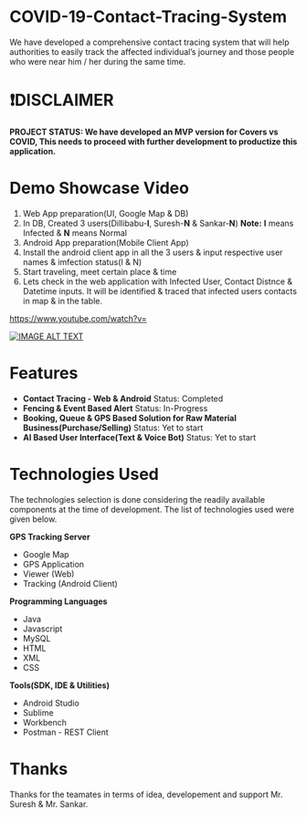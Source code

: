 # COVID-19-Contact-Tracing-System
We have developed a  comprehensive contact tracing  system that will help authorities to easily track the affected  individual’s journey and those  people who were near him / her  during the same time.


# ❗️**DISCLAIMER**
**PROJECT STATUS: We have developed an MVP version for Covers vs COVID, This needs to proceed with further development to productize this application.**

# Demo Showcase Video
1) Web App preparation(UI, Google Map & DB)
2) In DB, Created 3 users(Dillibabu-**I**, Suresh-**N** & Sankar-**N**)  **Note:** **I** means Infected & **N** means Normal
3) Android App preparation(Mobile Client App)
4) Install the android client app in all the 3 users & input respective user names & imfection status(I & N)
5) Start traveling, meet certain place & time
6) Lets check in the web application with Infected User, Contact Distnce & Datetime inputs. It will be identified & traced that infected users contacts in map & in the table.


https://www.youtube.com/watch?v=

[![IMAGE ALT TEXT](http://img.youtube.com/vi/ouVc6szvl00/0ssa.jpg)](http://www.youtube.com/watch?v= "COVID-19 Contact Tracing System")

# Features
* **Contact Tracing - Web & Android** Status: Completed
* **Fencing & Event Based Alert** Status: In-Progress
* **Booking, Queue & GPS Based Solution for Raw Material Business(Purchase/Selling)** Status: Yet to start
* **AI Based User Interface(Text & Voice Bot)** Status: Yet to start

# Technologies Used

The technologies selection is done considering the readily available components at the time of development. The list of technologies used were given below.

**GPS Tracking Server**
- Google Map
- GPS Application
- Viewer (Web)
- Tracking (Android Client)

**Programming Languages**
- Java
- Javascript
- MySQL
- HTML
- XML
- CSS

**Tools(SDK, IDE & Utilities)**
- Android Studio
- Sublime
- Workbench
- Postman - REST Client

# Thanks
Thanks for the teamates in terms of idea, developement and support Mr. Suresh & Mr. Sankar.
